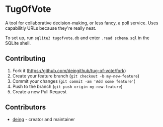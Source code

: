 # TugOfVote

A tool for collaborative decision-making, or less fancy, a poll service. Uses capabilitiy URLs because they're really neat.

To set up, run `sqlite3 tugofvote.db` and enter `.read schema.sql` in the SQLite shell.

## Contributing

1. Fork it (<https://github.com/deingithub/tug-of-vote/fork>)
2. Create your feature branch (`git checkout -b my-new-feature`)
3. Commit your changes (`git commit -am 'Add some feature'`)
4. Push to the branch (`git push origin my-new-feature`)
5. Create a new Pull Request

## Contributors

- [deing](https://github.com/deingithub) - creator and maintainer
